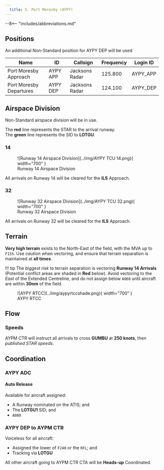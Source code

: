 ```yaml
---
  title: 5. Port Moresby (AYPY)
---
```


--8<-- "includes/abbreviations.md"

## Positions
An additional Non-Standard position for AYPY DEP will be used

| Name               | ID      | Callsign       | Frequency        | Login ID              |
| ------------------ | --------------| -------------- | ---------------- | --------------------------------------|
| Port Moresby Approach       | AYPY APP | Jacksons Radar              | 125.800 | AYPY_APP                              |
| Port Moresby Departures        | AYPY DEP | Jacksons Radar               | 124.100 | AYPY_DEP                              |

## Airspace Division
Non-Standard airspace division will be in use.

The **red** line represents the STAR to the arrival runway.  
The **green** line represents the SID to **LOTGU**.  

### 14

<figure markdown>
![Runway 14 Airspace Division](../img/AYPY TCU 14.png){ width="700" }
  <figcaption>Runway 14 Airspace Division</figcaption>
</figure>

All arrivals on Runway 14 will be cleared for the **ILS** Approach.

### 32

<figure markdown>
![Runway 32 Airspace Division](../img/AYPY TCU 32.png){ width="700" }
  <figcaption>Runway 32 Airspace Division</figcaption>
</figure>

All arrivals on Runway 32 will be cleared for the **ILS** Approach.

## Terrain
**Very high terrain** exists to the North-East of the field, with the MVA up to `F155`. Use *caution* when vectoring, and ensure that terrain separation is maintained at **all times**.

!!! tip
    The *biggest risk* to terrain separation is vectoring **Runway 14 Arrivals** (Potential conflict areas are shaded in **Red** below). Avoid vectoring to the *East* of the Extended Centreline, and do not assign below `A060` until aircraft are within **30nm** of the field.

<figure markdown>
![AYPY RTCC](../img/aypyrtccshade.png){ width="700" }
  <figcaption>AYPY RTCC</figcaption>
</figure>

## Flow
### Speeds
AYPM CTR will instruct all arrivals to cross **GUMBU** at **250 knots**, then *published STAR speeds*.

## Coordination
### AYPY ADC
#### Auto Release
Available for aircraft assigned:

- A Runway nominated on the ATIS; and
- The **LOTGU1** SID; and
- `A080`

### AYPY DEP to AYPM CTR
Voiceless for all aircraft:

- Assigned the lower of `F240` or the `RFL`; and  
- Tracking via **LOTGU**

All other aircraft going to AYPM CTR CTA will be **Heads-up** Coordinated.